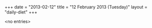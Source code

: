 +++
date = "2013-02-12"
title = "12 February 2013 (Tuesday)"
layout = "daily-diet"
+++

\<no entries\>